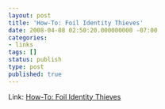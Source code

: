 ```yaml
---
layout: post
title: 'How-To: Foil Identity Thieves'
date: 2008-04-08 02:50:20.000000000 -07:00
categories:
- links
tags: []
status: publish
type: post
published: true
---
```

Link: <a href="http://howto.wired.com/wiki/Foil_Identity_Thieves">How-To: Foil Identity Thieves</a>
